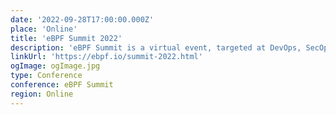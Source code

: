 ```yaml
---
date: '2022-09-28T17:00:00.000Z'
place: 'Online'
title: 'eBPF Summit 2022'
description: 'eBPF Summit is a virtual event, targeted at DevOps, SecOps, platform architects, security engineers, and developers. Register to save the date and stay updated on event information'
linkUrl: 'https://ebpf.io/summit-2022.html'
ogImage: ogImage.jpg
type: Conference
conference: eBPF Summit
region: Online
---
```


